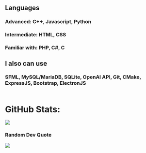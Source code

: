 ## Languages
### Advanced: C++, Javascript, Python
### Intermediate: HTML, CSS
### Familiar with: PHP, C#, C<br>
## I also can use
### SFML, MySQL/MariaDB, SQLite, OpenAI API, Git, CMake, ExpressJS, Bootstrap, ElectronJS<br><br>
# GitHub Stats:
![](https://github-readme-streak-stats.herokuapp.com/?user=Alex-G-R&theme=radical&hide_border=false)<br/>

### Random Dev Quote
![](https://quotes-github-readme.vercel.app/api?type=horizontal&theme=radical)


<!-- Proudly created with GPRM ( https://gprm.itsvg.in ) -->
